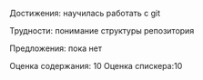 Достижения: научилась работать с git

Трудности: понимание структуры репозитория

Предложения: пока нет

Оценка содержания: 10
Оценка спискера:10

